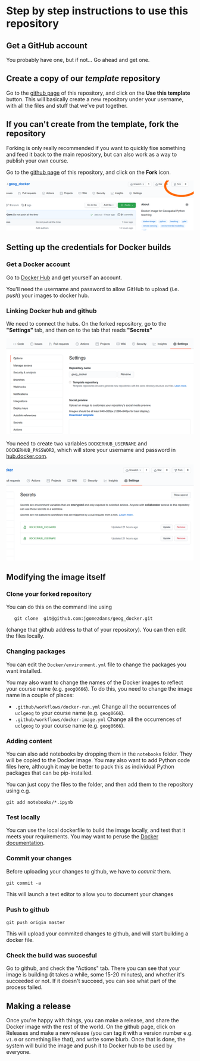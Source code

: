 # Step by step instructions to use this repository

## Get a GitHub account

You probably have one, but if not... Go ahead and get one. 

## Create a copy of our *template* repository

Go to the [github page](https://github.com/UCL-EO/geog_docker) of this repository, and click on the **Use this template** button. This will basically create a new repository under your username, with all the files and stuff that we've put together.

## If you can't create from the template, fork the repository 

Forking is only really recommended if you want to quickly fixe something and feed it back to the main repository, but can also work as a way to publish your own course.

Go to the [github page](https://github.com/UCL-EO/geog_docker) of this repository, and click on the **Fork** icon.

![Fork button](fork.png)

## Setting up the credentials for Docker builds

### Get a Docker account

Go to [Docker Hub](https://hub.docker.com/) and get yourself an account.

You'll need the username and password to allow GitHub to upload (i.e. *push*) your images to docker hub.

### Linking Docker hub and github

We need to connect the hubs. On the forked repository, go to the **"Settings"** tab, and then on to the tab that reads **"Secrets"**

![Secrets tab](secrets.png)


You need to create two variables `DOCKERHUB_USERNAME` and `DOCKERHUB_PASSWORD`, which will store your username and password in [hub.docker.com](https://hub.docker.com/). 

![Secret variables](secrets2.png)

## Modifying the image itself

### Clone your forked repository

You can do this on the command line using

```
   git clone  git@github.com:jgomezdans/geog_docker.git
```

(change that github address to that of your repository). You can then edit the files locally.

### Changing packages

You can edit the `Docker/environment.yml` file to change the packages you want installed.

You may also want to change the names of the Docker images to reflect your course name (e.g. `geog0666`). To do this, you need to change the image name in a couple of places:

- `.github/workflows/docker-run.yml` Change all the occurrences of `uclgeog` to your course name (e.g. `geog0666`). 
- `.github/workflows/docker-image.yml` Change all the occurrences of `uclgeog` to your course name (e.g. `geog0666`).


### Adding content

You can also add notebooks by dropping them in the `notebooks` folder. They will be copied to the Docker image. You may also want to add Python code files here, although it may be better to pack this as individual Python packages that can be pip-installed.

You can just copy the files to the folder, and then add them to the repository using e.g.

```
git add notebooks/*.ipynb
```

### Test locally

You can use the local dockerfile to build the image locally, and test that it meets your requirements. You may want to peruse the [Docker documentation](https://docs.docker.com/get-started/).

### Commit your changes

Before uploading your changes to github, we have to *commit* them.

```
git commit -a
```

This will launch a text editor to allow you to document your changes

### Push to github

```
git push origin master
```

This will upload your commited changes to github, and will start building a docker file.

### Check the build was succesful

Go to github, and check the "Actions" tab. There you can see that your image is building (it takes a while, some 15-20 minutes), and whether it's succeeded or not. If it doesn't succeed, you can see what part of the process failed.

## Making a release

Once you're happy with things, you can make a release, and share the Docker image with the rest of the world. On the github page, click on Releases and make a new release (you can tag it with a version number e.g. `v1.0` or something like that), and write some blurb. Once that is done, the system will build the image and push it to Docker hub to be used by everyone.




